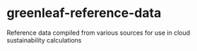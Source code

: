 # greenleaf-reference-data
Reference data compiled from various sources for use in cloud sustainability calculations
